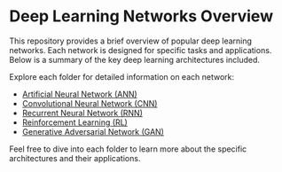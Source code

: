 # Deep Learning Networks Overview

This repository provides a brief overview of popular deep learning networks. Each network is designed for specific tasks and applications. Below is a summary of the key deep learning architectures included.

Explore each folder for detailed information on each network:

- [Artificial Neural Network (ANN)](./Day1/README.md)
- [Convolutional Neural Network (CNN)](./Day1/README.md)
- [Recurrent Neural Network (RNN)](./Day1/README.md)
- [Reinforcement Learning (RL)](./Day1/README.md)
- [Generative Adversarial Network (GAN)](./Day1/README.md)

Feel free to dive into each folder to learn more about the specific architectures and their applications.
